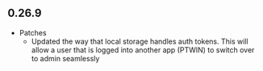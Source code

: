 ## 0.26.9

* Patches
    * Updated the way that local storage handles auth tokens. This will allow a user that is logged into another app (PTWIN) to switch over to admin seamlessly